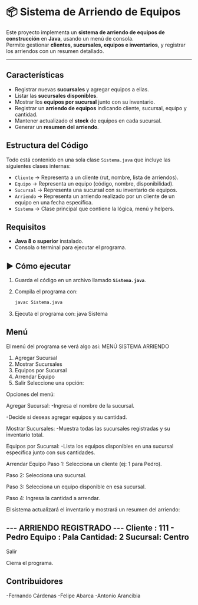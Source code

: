 # 📦 Sistema de Arriendo de Equipos

Este proyecto implementa un **sistema de arriendo de equipos de construcción** en **Java**, usando un menú de consola.  
Permite gestionar **clientes, sucursales, equipos e inventarios**, y registrar los arriendos con un resumen detallado.

---

## Características

- Registrar nuevas **sucursales** y agregar equipos a ellas.
- Listar las **sucursales disponibles**.
- Mostrar los **equipos por sucursal** junto con su inventario.
- Registrar un **arriendo de equipos** indicando cliente, sucursal, equipo y cantidad.
- Mantener actualizado el **stock** de equipos en cada sucursal.
- Generar un **resumen del arriendo**.


## Estructura del Código

Todo está contenido en una sola clase `Sistema.java` que incluye las siguientes clases internas:

- `Cliente` → Representa a un cliente (rut, nombre, lista de arriendos).
- `Equipo` → Representa un equipo (código, nombre, disponibilidad).
- `Sucursal` → Representa una sucursal con su inventario de equipos.
- `Arriendo` → Representa un arriendo realizado por un cliente de un equipo en una fecha específica.
- `Sistema` → Clase principal que contiene la lógica, menú y helpers.


##  Requisitos

- **Java 8 o superior** instalado.  
- Consola o terminal para ejecutar el programa.


## ▶️ Cómo ejecutar

1. Guarda el código en un archivo llamado **`Sistema.java`**.  
2. Compila el programa con:

   ```bash
   javac Sistema.java
3. Ejecuta el programa con:
     java Sistema

## Menú
El menú del programa se verá algo asi:
MENÚ SISTEMA ARRIENDO
1) Agregar Sucursal
2) Mostrar Sucursales
3) Equipos por Sucursal
4) Arrendar Equipo
5) Salir
Seleccione una opción:

Opciones del menú:

Agregar Sucursal:
-Ingresa el nombre de la sucursal.

-Decide si deseas agregar equipos y su cantidad.

Mostrar Sucursales:
-Muestra todas las sucursales registradas y su inventario total.

Equipos por Sucursal:
-Lista los equipos disponibles en una sucursal específica junto con sus cantidades.

Arrendar Equipo
Paso 1: Selecciona un cliente (ej: 1 para Pedro).

Paso 2: Selecciona una sucursal.

Paso 3: Selecciona un equipo disponible en esa sucursal.

Paso 4: Ingresa la cantidad a arrendar.

El sistema actualizará el inventario y mostrará un resumen del arriendo:

--- ARRIENDO REGISTRADO ---
Cliente : 111 - Pedro
Equipo  : Pala
Cantidad: 2
Sucursal: Centro
----------------------------


Salir

Cierra el programa.


## Contribuidores

-Fernando Cárdenas
-Felipe Abarca
-Antonio Arancibia
